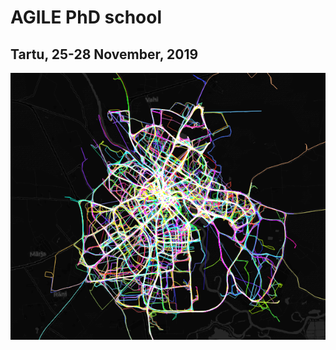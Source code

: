 # AGILE PhD school

## Tartu, 25-28 November, 2019


![GPS data example: Tartu bicycle sharing system, July 2019](Tartu_bikes.png)